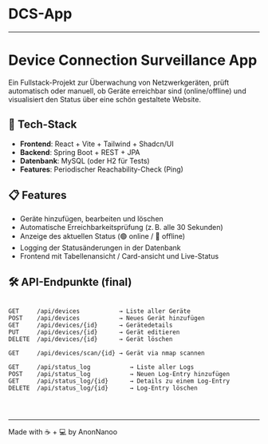 # DCS-App


---


# Device Connection Surveillance App

Ein Fullstack-Projekt zur Überwachung von Netzwerkgeräten, prüft automatisch oder manuell, ob Geräte erreichbar sind (online/offline) und visualisiert den Status über eine schön gestaltete Website.

## 🔧 Tech-Stack

- **Frontend**: React + Vite + Tailwind + Shadcn/UI
- **Backend**: Spring Boot + REST + JPA
- **Datenbank**: MySQL (oder H2 für Tests)
- **Features**: Periodischer Reachability-Check (Ping)

## 📋 Features

- Geräte hinzufügen, bearbeiten und löschen
- Automatische Erreichbarkeitsprüfung (z. B. alle 30 Sekunden)
- Anzeige des aktuellen Status (🟢 online / 🔴 offline)
- Logging der Statusänderungen in der Datenbank
- Frontend mit Tabellenansicht / Card-ansicht und Live-Status

## 🛠️ API-Endpunkte (final)

```

GET     /api/devices           → Liste aller Geräte  
POST    /api/devices           → Neues Gerät hinzufügen  
GET     /api/devices/{id}      → Gerätedetails  
PUT     /api/devices/{id}      → Gerät editieren  
DELETE  /api/devices/{id}      → Gerät löschen

GET     /api/devices/scan/{id} → Gerät via nmap scannen

GET     /api/status_log           → Liste aller Logs  
POST    /api/status_log           → Neuen Log-Entry hinzufügen  
GET     /api/status_log/{id}      → Details zu einem Log-Entry  
DELETE  /api/status_log/{id}      → Log-Entry löschen


            
````


---

Made with ☕ + 💻 by AnonNanoo

